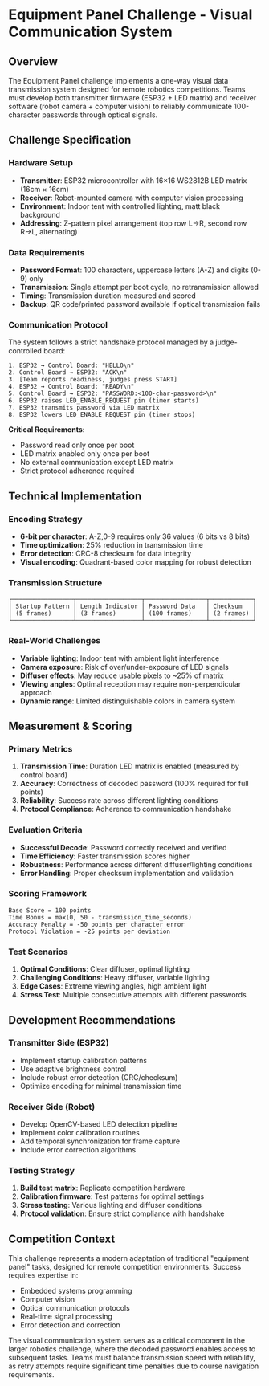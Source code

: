 # Equipment Panel Challenge - Visual Communication System

## Overview

The Equipment Panel challenge implements a one-way visual data transmission system designed for remote robotics competitions. Teams must develop both transmitter firmware (ESP32 + LED matrix) and receiver software (robot camera + computer vision) to reliably communicate 100-character passwords through optical signals.

## Challenge Specification

### Hardware Setup
- **Transmitter**: ESP32 microcontroller with 16×16 WS2812B LED matrix (16cm × 16cm)
- **Receiver**: Robot-mounted camera with computer vision processing
- **Environment**: Indoor tent with controlled lighting, matt black background
- **Addressing**: Z-pattern pixel arrangement (top row L→R, second row R→L, alternating)

### Data Requirements
- **Password Format**: 100 characters, uppercase letters (A-Z) and digits (0-9) only
- **Transmission**: Single attempt per boot cycle, no retransmission allowed
- **Timing**: Transmission duration measured and scored
- **Backup**: QR code/printed password available if optical transmission fails

### Communication Protocol

The system follows a strict handshake protocol managed by a judge-controlled board:

```
1. ESP32 → Control Board: "HELLO\n"
2. Control Board → ESP32: "ACK\n"
3. [Team reports readiness, judges press START]
4. ESP32 → Control Board: "READY\n"
5. Control Board → ESP32: "PASSWORD:<100-char-password>\n"
6. ESP32 raises LED_ENABLE_REQUEST pin (timer starts)
7. ESP32 transmits password via LED matrix
8. ESP32 lowers LED_ENABLE_REQUEST pin (timer stops)
```

**Critical Requirements:**
- Password read only once per boot
- LED matrix enabled only once per boot
- No external communication except LED matrix
- Strict protocol adherence required

## Technical Implementation

### Encoding Strategy
- **6-bit per character**: A-Z,0-9 requires only 36 values (6 bits vs 8 bits)
- **Time optimization**: 25% reduction in transmission time
- **Error detection**: CRC-8 checksum for data integrity
- **Visual encoding**: Quadrant-based color mapping for robust detection

### Transmission Structure
```
┌─────────────────┬──────────────────┬─────────────────┬────────────┐
│ Startup Pattern │ Length Indicator │ Password Data   │ Checksum   │
│ (5 frames)      │ (3 frames)       │ (100 frames)    │ (2 frames) │
└─────────────────┴──────────────────┴─────────────────┴────────────┘
```

### Real-World Challenges
- **Variable lighting**: Indoor tent with ambient light interference
- **Camera exposure**: Risk of over/under-exposure of LED signals
- **Diffuser effects**: May reduce usable pixels to ~25% of matrix
- **Viewing angles**: Optimal reception may require non-perpendicular approach
- **Dynamic range**: Limited distinguishable colors in camera system

## Measurement & Scoring

### Primary Metrics
1. **Transmission Time**: Duration LED matrix is enabled (measured by control board)
2. **Accuracy**: Correctness of decoded password (100% required for full points)
3. **Reliability**: Success rate across different lighting conditions
4. **Protocol Compliance**: Adherence to communication handshake

### Evaluation Criteria
- **Successful Decode**: Password correctly received and verified
- **Time Efficiency**: Faster transmission scores higher
- **Robustness**: Performance across different diffuser/lighting conditions
- **Error Handling**: Proper checksum implementation and validation

### Scoring Framework
```
Base Score = 100 points
Time Bonus = max(0, 50 - transmission_time_seconds)
Accuracy Penalty = -50 points per character error
Protocol Violation = -25 points per deviation
```

### Test Scenarios
1. **Optimal Conditions**: Clear diffuser, optimal lighting
2. **Challenging Conditions**: Heavy diffuser, variable lighting
3. **Edge Cases**: Extreme viewing angles, high ambient light
4. **Stress Test**: Multiple consecutive attempts with different passwords

## Development Recommendations

### Transmitter Side (ESP32)
- Implement startup calibration patterns
- Use adaptive brightness control
- Include robust error detection (CRC/checksum)
- Optimize encoding for minimal transmission time

### Receiver Side (Robot)
- Develop OpenCV-based LED detection pipeline
- Implement color calibration routines
- Add temporal synchronization for frame capture
- Include error correction algorithms

### Testing Strategy
1. **Build test matrix**: Replicate competition hardware
2. **Calibration firmware**: Test patterns for optimal settings
3. **Stress testing**: Various lighting and diffuser conditions
4. **Protocol validation**: Ensure strict compliance with handshake

## Competition Context

This challenge represents a modern adaptation of traditional "equipment panel" tasks, designed for remote competition environments. Success requires expertise in:
- Embedded systems programming
- Computer vision
- Optical communication protocols
- Real-time signal processing
- Error detection and correction

The visual communication system serves as a critical component in the larger robotics challenge, where the decoded password enables access to subsequent tasks. Teams must balance transmission speed with reliability, as retry attempts require significant time penalties due to course navigation requirements.
